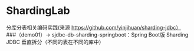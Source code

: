 # ShardingLab
分库分表相关编码实践(来源 https://github.com/yinjihuan/sharding-jdbc）
###（demo01）-> sjdbc-db-sharding-springboot：Spring Boot版 Sharding JDBC 垂直拆分（不同的表在不同的库中）
